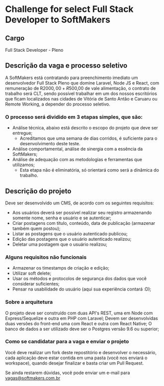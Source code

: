 # Challenge for select Full Stack Developer to SoftMakers

## Cargo

Full Stack Developer - Pleno

## Descrição da vaga e processo seletivo

A SoftMakers está contratando para preenchimento imediato um desenvolvedor Full Stack Pleno que domine Laravel, Node JS e React, com remuneração de R$2000,00 + R$500,00 de vale alimentação, o contrato de trabalho será CLT, sendo possível trabalhar em um dos nossos escritórios que ficam localizados nas cidades de Vitória de Santo Antão e Caruaru ou Remote Working, a depender do processo seletivo.

### O processo será dividido em 3 etapas simples, que são:

- Análise técnica, abaixo está descrito o escopo do projeto que deve ser entregue;
    - Acreditamos que uma semana de dias corridos, é suficiente para o desenvolvimento deste teste.
- Análise comportamental, análise de sinergia com a essência da SoftMakers;
- Análise de adequação com as metodologias e ferramentas que utilizamos;
    - Esta etapa não é eliminatória, só orientará como será a dinâmica do trabalho.

## Descrição do projeto

Deve ser desenvolvido um CMS, de acordo com os seguintes requisitos:

- Aos usuários deverá ser possível realizar seu registro armazenando somente nome, senha e usuário e se autenticar;
- Criar postagens com título, conteúdo, data de publicação (armazenar também quem postou);
- Listar as postagens que o usuário autenticado publicou;
- Edição das postagens que o usuário autenticado realizou;
- Deletar uma postagem que o usuário realizou;

### Alguns requisitos não funcionais

- Armazenar os timestamps de criação e edição;
- Utilizar soft delete;
- Usar os métodos e protocolos de segurança dos dados que você considerar suficientes;
- Pensar na usabilidade do usuário (aqui sua experiência contará :D);

### Sobre a arquitetura

O projeto deve ser construído com duas API's REST, uma em Node com Express/Sequelize e outra em PHP com Laravel;
Devem ser desenvolvidas duas versões do front-end uma com React e outra com React Native;
O banco de dados a ser utilizado deve ser o Postgres versão 9.6 ou superior;

### Como se candidatar para a vaga e enviar o projeto

Você deve realizar um fork deste repostitório e desenvolver o necessário, 
cada aplicação deve estar contida em uma pasta (você nos enviará o workspace), quando desejar finalizar 
e basta criar um Pull Request.

Se ainda restarem dúvidas, você pode enviar um e-mail para [vagas@softmakers.com.br](mailto:vagas@softmakers.com.br)

